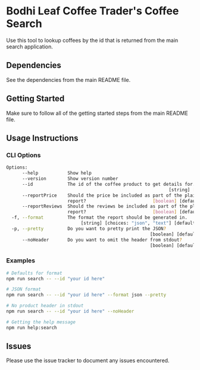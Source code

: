 # Bodhi Leaf Coffee Trader's Coffee Search

Use this tool to lookup coffees by the id that is returned
from the main search application.

## Dependencies

See the dependencies from the main README file.

## Getting Started

Make sure to follow all of the getting started steps
from the main README file.

## Usage Instructions

### CLI Options

```bash
Options:
      --help           Show help                                       [boolean]
      --version        Show version number                             [boolean]
      --id             The id of the coffee product to get details for.
                                                             [string] [required]
      --reportPrice    Should the price be included as part of the plain text
                       report?                         [boolean] [default: true]
      --reportReviews  Should the reviews be included as part of the plain text
                       report?                         [boolean] [default: true]
  -f, --format         The format the report should be generated in.
                            [string] [choices: "json", "text"] [default: "text"]
  -p, --pretty         Do you want to pretty print the JSON?
                                                      [boolean] [default: false]
      --noHeader       Do you want to omit the header from stdout?
                                                      [boolean] [default: false]
```

### Examples

```bash
# Defaults for format
npm run search -- --id "your id here"

# JSON format
npm run search -- --id "your id here" --format json --pretty

# No product header in stdout
npm run search -- --id "your id here" --noHeader

# Getting the help message
npm run help:search
```

## Issues

Please use the issue tracker to document any issues encountered.
